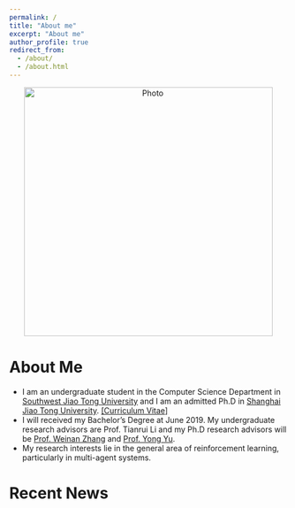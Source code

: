 ```yaml
---
permalink: /
title: "About me"
excerpt: "About me"
author_profile: true
redirect_from: 
  - /about/
  - /about.html
---
```


<p align="center">
  <img src="https://ericonaldo.github.io/files/mhliu.jpg?raw=true" alt="Photo" style="width: 450px;"/> 
</p>

# About Me
* I am an undergraduate student in the Computer Science Department in [Southwest Jiao Tong University](http://english.swjtu.edu.cn/) and I am an admitted Ph.D in [Shanghai Jiao Tong University](http://en.sjtu.edu.cn/). [[Curriculum Vitae]](/files/minghuanliu_cv.pdf)
* I will received my Bachelor’s Degree at June 2019. My undergraduate research advisors are Prof. Tianrui Li and my Ph.D research advisors will be [Prof. Weinan Zhang](http://wnzhang.net/) and [Prof. Yong Yu](http://apex.sjtu.edu.cn/members/yyu).
* My research interests lie in the general area of reinforcement learning, particularly in multi-agent systems.



# Recent News

